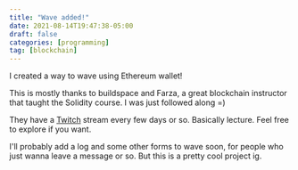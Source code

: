 ```yaml
---
title: "Wave added!"
date: 2021-08-14T19:47:38-05:00
draft: false
categories: [programming]
tag: [blockchain]
---
```


I created a way to wave using Ethereum wallet!

This is mostly thanks to buildspace and Farza, a great blockchain instructor that taught the Solidity course. I was just followed along =)

They have a [Twitch](https://www.twitch.tv/buildspace) stream every few days or so. Basically lecture. Feel free to explore if you want.

I'll probably add a log and some other forms to wave soon, for people who just wanna leave a message or so. But this is a pretty cool project ig.

